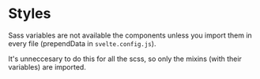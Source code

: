 # Styles

Sass variables are not available the components unless you import them in every file (prependData in `svelte.config.js`).

It's unneccesary to do this for all the scss, so only the mixins (with their variables) are imported.
